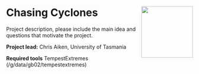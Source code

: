 # Chasing Cyclones  <img src='https://21centuryweather.org.au/wp-content/uploads/Hackathon-Image-WCRP-Positive-1536x736.jpg' align="right" height="139" />

Project description, please include the main idea and questions that motivate the project.

**Project lead:** Chris Aiken, University of Tasmania

**Required tools** TempestExtremes (/g/data/gb02/tempestextremes)
